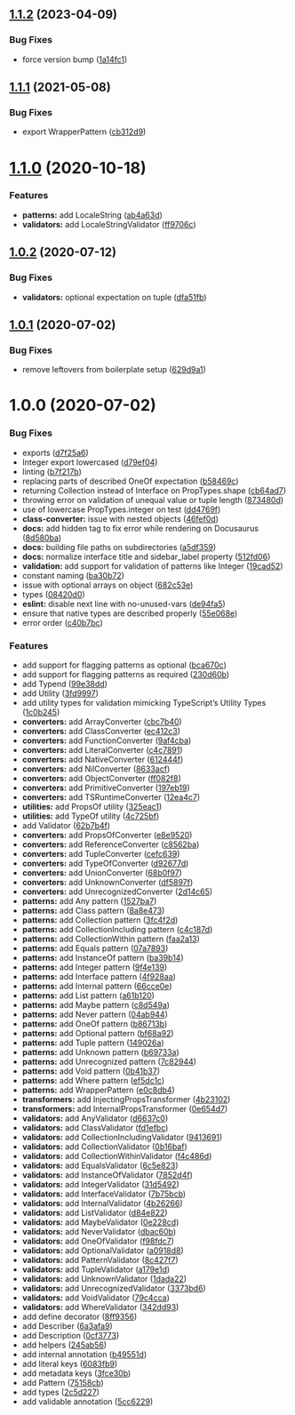 ## [1.1.2](https://github.com/eveble/typend/compare/v1.1.1...v1.1.2) (2023-04-09)


### Bug Fixes

* force version bump ([1a14fc1](https://github.com/eveble/typend/commit/1a14fc11286415fab35ae16e93a83664a436d088))

## [1.1.1](https://github.com/eveble/typend/compare/v1.1.0...v1.1.1) (2021-05-08)


### Bug Fixes

* export WrapperPattern ([cb312d9](https://github.com/eveble/typend/commit/cb312d986b6ae05bffd58e0e8cbabd973e8d036c))

# [1.1.0](https://github.com/eveble/typend/compare/v1.0.2...v1.1.0) (2020-10-18)


### Features

* **patterns:** add LocaleString ([ab4a63d](https://github.com/eveble/typend/commit/ab4a63d7fac199a5c214891c6fdc554116e6d6d7))
* **validators:** add LocaleStringValidator ([ff9706c](https://github.com/eveble/typend/commit/ff9706c5e4ab0549e4036a14184552e78ef056df))

## [1.0.2](https://github.com/eveble/typend/compare/v1.0.1...v1.0.2) (2020-07-12)


### Bug Fixes

* **validators:** optional expectation on tuple ([dfa51fb](https://github.com/eveble/typend/commit/dfa51fb4bcc3ef3f4900164bceabb2af5db7f855))

## [1.0.1](https://github.com/eveble/typend/compare/v1.0.0...v1.0.1) (2020-07-02)


### Bug Fixes

* remove leftovers from boilerplate setup ([629d9a1](https://github.com/eveble/typend/commit/629d9a13c1023b16333a10296b94a0e529265edb))

# 1.0.0 (2020-07-02)


### Bug Fixes

* exports ([d7f25a6](https://github.com/eveble/typend/commit/d7f25a67549e1f3d5ebde5f5b686973c59967fc5))
* Integer export lowercased ([d79ef04](https://github.com/eveble/typend/commit/d79ef04ec18cb3aa32fe4071b17667d27d1d4c21))
* linting ([b7f217b](https://github.com/eveble/typend/commit/b7f217bbc8922df5f372f3619636349a55f64a12))
* replacing parts of described OneOf expectation ([b58469c](https://github.com/eveble/typend/commit/b58469c05103eea2c6a9d471450c099033274369))
* returning Collection instead of Interface on PropTypes.shape ([cb64ad7](https://github.com/eveble/typend/commit/cb64ad7b9a1d7f13ef9eda3037437bd57c31e366))
* throwing error on validation of unequal value or tuple length ([873480d](https://github.com/eveble/typend/commit/873480df35e23216253da68cff10aef920b894cc))
* use of lowercase PropTypes.integer on test ([dd4769f](https://github.com/eveble/typend/commit/dd4769f08d838323d8a8c9fa75f24ffa4dcea8ba))
* **class-converter:** issue with nested objects ([46fef0d](https://github.com/eveble/typend/commit/46fef0d699b32782be2541a3e2dfe57a9cd71f17))
* **docs:** add hidden tag to fix error while rendering on Docusaurus ([8d580ba](https://github.com/eveble/typend/commit/8d580baa583f14568bad696efa276cae784e00c2))
* **docs:** building file paths on subdirectories ([a5df359](https://github.com/eveble/typend/commit/a5df3599129a1932301e146d2eaa058a92561459))
* **docs:** normalize interface title and sidebar_label property ([512fd06](https://github.com/eveble/typend/commit/512fd064af081d85ef8987fd3ed88432705fff70))
* **validation:** add support for validation of patterns like Integer ([19cad52](https://github.com/eveble/typend/commit/19cad5250b6e620acb0a617c47225661dd9ee2d9))
* constant naming ([ba30b72](https://github.com/eveble/typend/commit/ba30b728ed4023c2b271155d96a9bfb05981cb65))
* issue with optional arrays on object ([682c53e](https://github.com/eveble/typend/commit/682c53ed3d8c467293b7ad5edf850af4acb663b4))
* types ([08420d0](https://github.com/eveble/typend/commit/08420d0efa4f85d925a0d876205654c64af6fd1a))
* **eslint:** disable next line with no-unused-vars ([de94fa5](https://github.com/eveble/typend/commit/de94fa5880ac62434accb2579a56a54e33a33815))
* ensure that native types are described properly ([55e068e](https://github.com/eveble/typend/commit/55e068e4d3213a8e015dd3c891b860ff05d1b2a4))
* error order ([c40b7bc](https://github.com/eveble/typend/commit/c40b7bc3be756f05df461c1da56fce30e82504b8))


### Features

* add support for flagging patterns as optional ([bca670c](https://github.com/eveble/typend/commit/bca670c084c531c2de4278593c62c472d819ed85))
* add support for flagging patterns as required ([230d60b](https://github.com/eveble/typend/commit/230d60bc56a86a99f5133ba3a5dc11cc0d9963c0))
* add Typend ([99e38dd](https://github.com/eveble/typend/commit/99e38dd850c8e98a7de313de4c8be7a3ac863540))
* add Utility ([3fd9997](https://github.com/eveble/typend/commit/3fd99973716012b8312226b19cc322fd69222a4a))
* add utility types for validation mimicking TypeScript’s Utility Types ([1c0b245](https://github.com/eveble/typend/commit/1c0b245f64a03e0973426c6494b7b2b2b121576e))
* **converters:** add ArrayConverter ([cbc7b40](https://github.com/eveble/typend/commit/cbc7b408e083a3eec4d88d9df20386712bb58954))
* **converters:** add ClassConverter ([ec412c3](https://github.com/eveble/typend/commit/ec412c369376725f2622ec6ccce4eb78d672aa93))
* **converters:** add FunctionConverter ([9af4cba](https://github.com/eveble/typend/commit/9af4cba4838f24e4b4946dcb60b28b04bab4b9f4))
* **converters:** add LiteralConverter ([c4c7891](https://github.com/eveble/typend/commit/c4c7891d697cfe6a4b30f587d51ebc24edfb67d0))
* **converters:** add NativeConverter ([612444f](https://github.com/eveble/typend/commit/612444f1e908aa3d8eb8b2d3900800e9e18ab326))
* **converters:** add NilConverter ([8633acf](https://github.com/eveble/typend/commit/8633acf41c7dcb7bfd98e4394ee512dadb21783b))
* **converters:** add ObjectConverter ([ff082f8](https://github.com/eveble/typend/commit/ff082f8eea981dfbac0f7aca4d35c14e21bb44a0))
* **converters:** add PrimitiveConverter ([197eb19](https://github.com/eveble/typend/commit/197eb19e0a41e9b4959d89511826041952b21743))
* **converters:** add TSRuntimeConverter ([12ea4c7](https://github.com/eveble/typend/commit/12ea4c7d7a4b663e82a374c54adee204f4c48874))
* **utilities:** add PropsOf utility ([325eac1](https://github.com/eveble/typend/commit/325eac1ba049359d5daec6092efd933ebcc1698e))
* **utilities:** add TypeOf utility ([4c725bf](https://github.com/eveble/typend/commit/4c725bf06f376a265a0d17791fd6961f971545f3))
* add Validator ([62b7b4f](https://github.com/eveble/typend/commit/62b7b4f1ecac0f46b0ee0e0e4b1131283d4bf070))
* **converters:** add PropsOfConverter ([e8e9520](https://github.com/eveble/typend/commit/e8e9520b3027e57acac5836caf266f8e9b6db3d0))
* **converters:** add ReferenceConverter ([c8562ba](https://github.com/eveble/typend/commit/c8562ba4d03024742ed51d43c299facea0d319f9))
* **converters:** add TupleConverter ([cefc639](https://github.com/eveble/typend/commit/cefc63908b80aa1f217afb5064d3b5de2a89d5aa))
* **converters:** add TypeOfConverter ([d92677d](https://github.com/eveble/typend/commit/d92677d04c96f4d77cba53d6d977105c1f63e763))
* **converters:** add UnionConverter ([68b0f97](https://github.com/eveble/typend/commit/68b0f977c5d615a6367372adf434fa8bd6788941))
* **converters:** add UnknownConverter ([df5897f](https://github.com/eveble/typend/commit/df5897f4901197e8414454c079340d3082e895f6))
* **converters:** add UnrecognizedConverter ([2d14c65](https://github.com/eveble/typend/commit/2d14c65b936f37fbd2fc28ee04c4b132d3d19b28))
* **patterns:** add Any pattern ([1527ba7](https://github.com/eveble/typend/commit/1527ba7fd5b1099292858b21352f5d7b09915a6a))
* **patterns:** add Class pattern ([8a8e473](https://github.com/eveble/typend/commit/8a8e4738e3e577b5925eff22da82fe31cf3694c6))
* **patterns:** add Collection pattern ([3fc4f2d](https://github.com/eveble/typend/commit/3fc4f2d2fd2e2a109559cca46c152ddef76f3348))
* **patterns:** add CollectionIncluding pattern ([c4c187d](https://github.com/eveble/typend/commit/c4c187d78e92340bca08c487ea63dd07e68e48bd))
* **patterns:** add CollectionWithin pattern ([faa2a13](https://github.com/eveble/typend/commit/faa2a13461a51bb141ced6368b21e571270fcc98))
* **patterns:** add Equals pattern ([07a7893](https://github.com/eveble/typend/commit/07a7893af9038a5492be1ceba181ec1357cc4f20))
* **patterns:** add InstanceOf pattern ([ba39b14](https://github.com/eveble/typend/commit/ba39b142e79c6820f809ff6c771fe09c69e66a4c))
* **patterns:** add Integer pattern ([9f4e139](https://github.com/eveble/typend/commit/9f4e1397cf0906129cc9882f3c17f1901ae8c1f6))
* **patterns:** add Interface pattern ([4f928aa](https://github.com/eveble/typend/commit/4f928aa6609b179253364e1727d58a15ec0232ad))
* **patterns:** add Internal pattern ([66cce0e](https://github.com/eveble/typend/commit/66cce0ed3e1f04c0084a929a2bd99b96092a397f))
* **patterns:** add List pattern ([a61b120](https://github.com/eveble/typend/commit/a61b120406f2eb1578c737b3b62675a6068854ac))
* **patterns:** add Maybe pattern ([c8d549a](https://github.com/eveble/typend/commit/c8d549a41bd01228556dca09a702122f036a5813))
* **patterns:** add Never pattern ([04ab944](https://github.com/eveble/typend/commit/04ab944d34ac937b4148021e16ccb57b137cce8d))
* **patterns:** add OneOf pattern ([b86713b](https://github.com/eveble/typend/commit/b86713bf23b7cde47fe43633da6f78a98aecb063))
* **patterns:** add Optional pattern ([bf68a92](https://github.com/eveble/typend/commit/bf68a926d2b2fbada04cd4b1bc2b4a0d1c7a404b))
* **patterns:** add Tuple pattern ([149026a](https://github.com/eveble/typend/commit/149026ae87a87a68258eabae5c14cac1a0bd3930))
* **patterns:** add Unknown pattern ([b69733a](https://github.com/eveble/typend/commit/b69733a3d4854b1b1705af9718a88b2aa1517499))
* **patterns:** add Unrecognized pattern ([7c82944](https://github.com/eveble/typend/commit/7c8294408d57fdb5d3844f1142a629f9342b2571))
* **patterns:** add Void pattern ([0b41b37](https://github.com/eveble/typend/commit/0b41b37220e80c028e2ad1fa8e4ac96be8368a4d))
* **patterns:** add Where pattern ([ef5dc1c](https://github.com/eveble/typend/commit/ef5dc1c3bd452bf0467b10039a8206452b4cc7d3))
* **patterns:** add WrapperPattern ([e0c8db4](https://github.com/eveble/typend/commit/e0c8db4ccb1d9eb743596446002e196cef4683fc))
* **transformers:** add InjectingPropsTransformer ([4b23102](https://github.com/eveble/typend/commit/4b23102a82ea70521271057284bc4ea6b8728720))
* **transformers:** add InternalPropsTransformer ([0e654d7](https://github.com/eveble/typend/commit/0e654d772e719959474e9e3067730791a3c16108))
* **validators:** add AnyValidator ([d6637c0](https://github.com/eveble/typend/commit/d6637c0775f6ecf32984b7585dbd43dc73ab2247))
* **validators:** add ClassValidator ([fd1efbc](https://github.com/eveble/typend/commit/fd1efbc8bddbdf02feb1b368522e12a2979dee99))
* **validators:** add CollectionIncludingValidator ([9413691](https://github.com/eveble/typend/commit/94136919aef001d86a715b95b3c579f9e3cdd678))
* **validators:** add CollectionValidator ([0b16baf](https://github.com/eveble/typend/commit/0b16bafbd2d0fb799f3ce6f1da9901d9f0e15c19))
* **validators:** add CollectionWithinValidator ([f4c486d](https://github.com/eveble/typend/commit/f4c486d25feda1d366e88e27747827f50de80b74))
* **validators:** add EqualsValidator ([6c5e823](https://github.com/eveble/typend/commit/6c5e82313b06074965b2eef80d1c64df704b0c87))
* **validators:** add InstanceOfValidator ([7852d4f](https://github.com/eveble/typend/commit/7852d4f61f26ca2e1a2ff1666b73867c79aa709e))
* **validators:** add IntegerValidator ([31d5492](https://github.com/eveble/typend/commit/31d549266ae8d84d566344ed932c07f599c5ace7))
* **validators:** add InterfaceValidator ([7b75bcb](https://github.com/eveble/typend/commit/7b75bcb667016a56e0bf40bfbb128bf96d97ed91))
* **validators:** add InternalValidator ([4b26266](https://github.com/eveble/typend/commit/4b262669419f0df7c28028b3c1abf19bfa74bc5b))
* **validators:** add ListValidator ([d84e822](https://github.com/eveble/typend/commit/d84e8221282969c7e73d000da7a8baff6847193b))
* **validators:** add MaybeValidator ([0e228cd](https://github.com/eveble/typend/commit/0e228cd011fb2722dc71b73e15cdcce84e5fb1bd))
* **validators:** add NeverValidator ([dbac60b](https://github.com/eveble/typend/commit/dbac60b89dc569f7b9a968329920070b09ba377c))
* **validators:** add OneOfValidator ([f98fdc7](https://github.com/eveble/typend/commit/f98fdc70ba96b9a538c26e1811d50b046ded611a))
* **validators:** add OptionalValidator ([a0918d8](https://github.com/eveble/typend/commit/a0918d89ded6ae05ca235503efeb0c6a92820006))
* **validators:** add PatternValidator ([8c427f7](https://github.com/eveble/typend/commit/8c427f745af1cc798617bc465b8804896f7e394e))
* **validators:** add TupleValidator ([a179e1d](https://github.com/eveble/typend/commit/a179e1dc006224e33468b06ef272baf57b2e28a0))
* **validators:** add UnknownValidator ([1dada22](https://github.com/eveble/typend/commit/1dada224ba4775bdbda6ec9e77dc6806d94df2e3))
* **validators:** add UnrecognizedValidator ([3373bd6](https://github.com/eveble/typend/commit/3373bd67f550bd44bccdd5acb371091bdca8457c))
* **validators:** add VoidValidator ([79c4cca](https://github.com/eveble/typend/commit/79c4cca69583ebeb4f07cc992ad3e449ec396084))
* **validators:** add WhereValidator ([342dd93](https://github.com/eveble/typend/commit/342dd93050d15e7ae04f951732ecdad3bd77f467))
* add define decorator ([8ff9356](https://github.com/eveble/typend/commit/8ff93567cef300e2eba2ebbab27487cd7531ded5))
* add Describer ([6a3afa9](https://github.com/eveble/typend/commit/6a3afa9f2baf12566177a5c6931cca70c9220642))
* add Description ([0cf3773](https://github.com/eveble/typend/commit/0cf37734a00d43eb00fb0026c96438099186550c))
* add helpers ([245ab56](https://github.com/eveble/typend/commit/245ab5606de9d8785089f3eb90a4ab4a29f26345))
* add internal annotation ([b49551d](https://github.com/eveble/typend/commit/b49551d82e582fba87989af8326f6c9db9c53a87))
* add literal keys ([6083fb9](https://github.com/eveble/typend/commit/6083fb97c6f24283da55a53df3b35a1434ddb313))
* add metadata keys ([3fce30b](https://github.com/eveble/typend/commit/3fce30b4c63d6fc9243531c12914f6e9318ded5a))
* add Pattern ([75158cb](https://github.com/eveble/typend/commit/75158cb5b8e75ee223e6d22638722a9c45a86afc))
* add types ([2c5d227](https://github.com/eveble/typend/commit/2c5d227d9d4442f82830a40cd1928172c3712d86))
* add validable annotation ([5cc6229](https://github.com/eveble/typend/commit/5cc6229824c9987d6a6f79bb0b6496ae48964da6))
